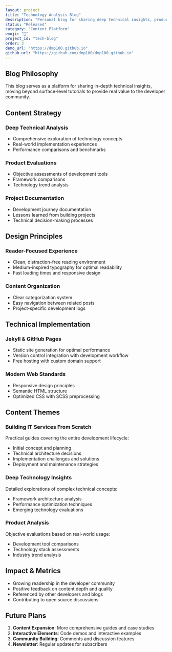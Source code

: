 ```yaml
---
layout: project
title: "Technology Analysis Blog"
description: "Personal blog for sharing deep technical insights, product evaluations, and technology trend analysis."
status: "Released"
category: "Content Platform"
emoji: "📝"
project_id: "tech-blog"
order: 3
demo_url: "https://dmp100.github.io"
github_url: "https://github.com/dmp100/dmp100.github.io"
---
```


## Blog Philosophy

This blog serves as a platform for sharing in-depth technical insights, moving beyond surface-level tutorials to provide real value to the developer community.

## Content Strategy

### Deep Technical Analysis
- Comprehensive exploration of technology concepts
- Real-world implementation experiences
- Performance comparisons and benchmarks

### Product Evaluations
- Objective assessments of development tools
- Framework comparisons
- Technology trend analysis

### Project Documentation
- Development journey documentation
- Lessons learned from building projects
- Technical decision-making processes

## Design Principles

### Reader-Focused Experience
- Clean, distraction-free reading environment
- Medium-inspired typography for optimal readability
- Fast loading times and responsive design

### Content Organization
- Clear categorization system
- Easy navigation between related posts
- Project-specific development logs

## Technical Implementation

### Jekyll & GitHub Pages
- Static site generation for optimal performance
- Version control integration with development workflow
- Free hosting with custom domain support

### Modern Web Standards
- Responsive design principles
- Semantic HTML structure
- Optimized CSS with SCSS preprocessing

## Content Themes

### Building IT Services From Scratch
Practical guides covering the entire development lifecycle:
- Initial concept and planning
- Technical architecture decisions
- Implementation challenges and solutions
- Deployment and maintenance strategies

### Deep Technology Insights
Detailed explorations of complex technical concepts:
- Framework architecture analysis
- Performance optimization techniques
- Emerging technology evaluations

### Product Analysis
Objective evaluations based on real-world usage:
- Development tool comparisons
- Technology stack assessments
- Industry trend analysis

## Impact & Metrics

- Growing readership in the developer community
- Positive feedback on content depth and quality
- Referenced by other developers and blogs
- Contributing to open source discussions

## Future Plans

1. **Content Expansion**: More comprehensive guides and case studies
2. **Interactive Elements**: Code demos and interactive examples
3. **Community Building**: Comments and discussion features
4. **Newsletter**: Regular updates for subscribers
